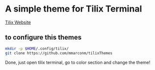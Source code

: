 # A simple theme for Tilix Terminal

[Tilix Website](https://gnunn1.github.io/tilix-web/)

## to configure this themes

```sh
mkdir -p $HOME/.config/tilix/
git clone https://github.com/mmarconm/tilixThemes
```

Done, just open tilix terminal, go to color section and change the theme!
